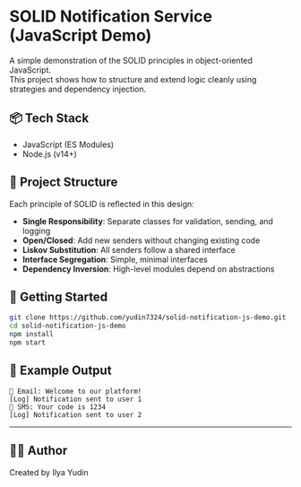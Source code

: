 # SOLID Notification Service (JavaScript Demo)

A simple demonstration of the SOLID principles in object-oriented JavaScript.  
This project shows how to structure and extend logic cleanly using strategies and dependency injection.

## 📦 Tech Stack

- JavaScript (ES Modules)
- Node.js (v14+)

## 📁 Project Structure

Each principle of SOLID is reflected in this design:
- **Single Responsibility**: Separate classes for validation, sending, and logging
- **Open/Closed**: Add new senders without changing existing code
- **Liskov Substitution**: All senders follow a shared interface
- **Interface Segregation**: Simple, minimal interfaces
- **Dependency Inversion**: High-level modules depend on abstractions

## 🚀 Getting Started

```bash
git clone https://github.com/yudin7324/solid-notification-js-demo.git
cd solid-notification-js-demo
npm install
npm start
```

## 🧪 Example Output

```
📧 Email: Welcome to our platform!
[Log] Notification sent to user 1
📱 SMS: Your code is 1234
[Log] Notification sent to user 2
```

---

## 👨‍💻 Author

Created by Ilya Yudin
